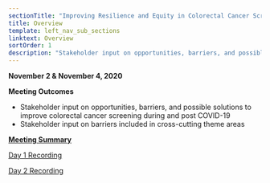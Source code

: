 ```yaml
---
sectionTitle: "Improving Resilience and Equity in Colorectal Cancer Screening: Lessons from COVID-19 and Beyond"
title: Overview
template: left_nav_sub_sections
linktext: Overview
sortOrder: 1
description: "Stakeholder input on opportunities, barriers, and possible solutions to improve colorectal cancer screening during and post COVID-19"
---
```


**November 2 & November 4, 2020**

**Meeting Outcomes**

- Stakeholder input on opportunities, barriers, and possible solutions to improve colorectal cancer screening during and post COVID-19
- Stakeholder input on barriers included in cross-cutting theme areas

<p><strong><a class="pdf-icon" href="https://deainfo.nci.nih.gov/advisory/pcp/pcp110220/summary.pdf">Meeting Summary</a></strong></p>

[Day 1 Recording](https://nci.rev.vbrick.com/#/videos/e9c10927-8408-4b16-9e1a-f081f644bd3d)

[Day 2 Recording](https://nci.rev.vbrick.com/#/videos/23d21a24-3aed-421c-9077-4d27ebacdced)
